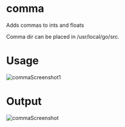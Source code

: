 # comma
Adds commas to ints and floats

Comma dir can be placed in /usr/local/go/src.

# Usage
![commaScreenshot1](https://github.com/user-attachments/assets/071b787c-f341-4b0b-9b5d-0df92ebcec9d)

# Output
![commaScreenshot](https://github.com/user-attachments/assets/b5efe514-94c5-49f1-aa90-a70e4b42cbe6)
